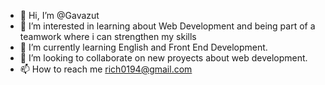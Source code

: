 - 👋 Hi, I’m @Gavazut
- 👀 I’m interested in learning about Web Development and being part of a teamwork where i can strengthen my skills
- 🌱 I’m currently learning English and Front End Development.
- 💞️ I’m looking to collaborate on new proyects about web development.
- 📫 How to reach me rich0194@gmail.com

<!---
Gavazut/Gavazut is a ✨ special ✨ repository because its `README.md` (this file) appears on your GitHub profile.
You can click the Preview link to take a look at your changes.
--->
